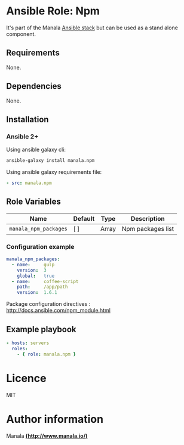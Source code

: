 # Ansible Role: Npm

It's part of the Manala <a href="http://www.manala.io" target="_blank">Ansible stack</a> but can be used as a stand alone component.

## Requirements

None.

## Dependencies

None.

## Installation

### Ansible 2+

Using ansible galaxy cli:

```bash
ansible-galaxy install manala.npm
```

Using ansible galaxy requirements file:

```yaml
- src: manala.npm
```

## Role Variables

| Name                  | Default | Type  | Description       |
| --------------------- | ------- | ----  | ----------------- |
| `manala_npm_packages` | [ ]     | Array | Npm packages list |

### Configuration example

```yaml
manala_npm_packages:
  - name:     gulp
    version:  3
    global:   true
  - name:     coffee-script
    path:     /app/path
    version:  1.6.1
```

Package configuration directives : http://docs.ansible.com/npm_module.html

## Example playbook

```yaml
- hosts: servers
  roles:
    - { role: manala.npm }
```

# Licence

MIT

# Author information

Manala [**(http://www.manala.io/)**](http://www.manala.io)
